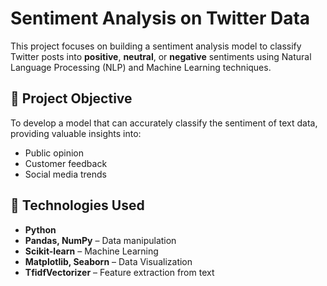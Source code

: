 # Sentiment Analysis on Twitter Data

This project focuses on building a sentiment analysis model to classify Twitter posts into **positive**, **neutral**, or **negative** sentiments using Natural Language Processing (NLP) and Machine Learning techniques.

## 📌 Project Objective

To develop a model that can accurately classify the sentiment of text data, providing valuable insights into:
- Public opinion
- Customer feedback
- Social media trends

## 🧪 Technologies Used

- **Python**
- **Pandas, NumPy** – Data manipulation
- **Scikit-learn** – Machine Learning
- **Matplotlib, Seaborn** – Data Visualization
- **TfidfVectorizer** – Feature extraction from text
